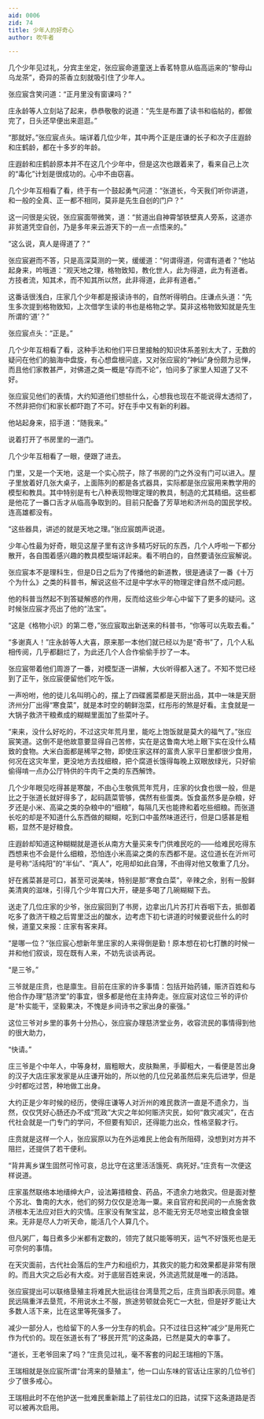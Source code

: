 ```yaml
---
aid: 0006
zid: 74
title: 少年人的好奇心
author: 吹牛者

---
```




  几个少年见过礼，分宾主坐定，张应宸命道童送上香茗特意从临高运来的“黎母山乌龙茶”，奇异的茶香立刻就吸引住了少年人。

  张应宸含笑问道：“正月里没有窗课吗？”

  庄永龄等人立刻站了起来，恭恭敬敬的说道：“先生是布置了读书和临帖的，都做完了，日头还早便出来逛逛。”

  “那就好。”张应宸点头。端详着几位少年，其中两个正是庄谦的长子和次子庄遐龄和庄鹤龄，都在十多岁的年龄。

  庄遐龄和庄鹤龄原本并不在这几个少年中，但是这次也跟着来了，看来自己上次的“毒化”计划是很成功的。心中不由窃喜。

  几个少年互相看了看，终于有一个鼓起勇气问道：“张道长，今天我们听你讲道，和一般的全真、正一都不相同，莫非是先生自创的门户？”

  这一问很是尖锐，张应宸面带微笑，道：“贫道出自神霄邹铁壁真人旁系，这道亦非贫道凭空自创，乃是多年来云游天下的一点一点悟来的。”

  “这么说，真人是得道了？”

  张应宸避而不答，只是高深莫测的一笑，缓缓道：“何谓得道，何谓有道者？”他站起身来，吟哦道：“观天地之理，格物致知，教化世人，此为得道，此为有道者。方技者流，知其术，而不知其所以然，此非得道，此非有道者。”

  这番话很浅白，庄家几个少年都是报读诗书的，自然听得明白。庄谦点头道：“先生多次提到格物致知，上次借学生读的书也是格物之学。莫非这格物致知就是先生所谓的‘道’？”

  张应宸点头：“正是。”

  几个少年互相看了看，这种手法和他们平日里接触的知识体系差别太大了，无数的疑问在他们的脑海中盘旋，有心想盘根问底，又对张应宸的“神仙”身份颇为忌惮，而且他们家教甚严，对佛道之类一概是“存而不论”，怕问多了家里人知道了又不好。

  张应宸见他们的表情，大约知道他们想些什么，心想我也现在不能说得太透彻了，不然非把你们和家长都吓跑了不可。好在手中又有新的利器。

  他站起身来，招手道：“随我来。”

  说着打开了书房里的一道门。

  几个少年互相看了一眼，便跟了进去。

  门里，又是一个天地，这是一个实心院子，除了书房的门之外没有门可以进入。屋子里放着好几张大桌子，上面陈列的都是各式器具，实际都是张应宸用来教学用的模型和教具。其中特别是有七八种表现物理定理的教具，制造的尤其精细。这些都是他花了一番口舌才从临高争取到的。目前只配备了芳草地和济州岛的国民学校。连高雄都没有。

  “这些器具，讲述的就是天地之理。”张应宸朗声说道。

  少年心性最为好奇，眼见这屋子里有这许多精巧好玩的东西，几个人呼啦一下都分散开，各自围着感兴趣的教具模型端详起来。看不明白的，自然要请张应宸解说。

  张应宸本不是理科生，但是D日之后为了传播他的新道教，很是通读了一番《十万个为什么》之类的科普书，解说这些不过是中学水平的物理定律自然不成问题。

  他的科普当然起不到答疑解惑的作用，反而给这些少年心中留下了更多的疑问。这时候张应宸才亮出了他的“法宝”。

  “这是《格物小识》的第二卷，”张应宸取出新送来的科普书，“你等可以先取去看。”

  “多谢真人！”庄永龄等人大喜，原来那一本他们就已经以为是“奇书”了，几个人私相传阅，几乎都翻烂了，为此还几个人合作偷偷手抄了一本。

  张应宸带着他们周游了一番，对模型逐一讲解，大伙听得都入迷了。不知不觉已经到了正午，张应宸便留他们吃午饭。

  一声吩咐，他的徒儿名叫明心的，摆上了四碟酱菜都是天厨出品，其中一味是天厨济州分厂出得“寒食菜”，就是本时空的朝鲜泡菜，红彤彤的煞是好看。主食就是一大锅子救济干粮煮成的糊糊里面加了些菜叶子。

  “来来，没什么好吃的，不过这灾年荒月里，能吃上饱饭就是莫大的福气了。”张应宸笑道。这倒不是他故意要显得自己苦修，实在是这鲁南大地上眼下实在没什么精致的食物。大米白面都是稀罕之物，即使庄家这样的富贵人家平日里都很少食用，何况在这灾年里，更没地方去找细粮，把个腐道长饿得每晚上双眼放绿光，只好偷偷得啃一点办公厅特供的牛肉干之类的东西解馋。

  几个少年眼见吃得甚是寒酸，不由心生敬佩荒年荒月，庄家的伙食也很一般，但是比之于张道长就好得多了，起码蔬菜管够，偶然有些蛋类。饭食虽然多是杂粮，好歹还是小米、高粱之类的杂粮中的“细粮”，每隔几天也能搀和着吃些细粮。而张道长吃的却是不知道什么东西做的糊糊，吃到口中虽然味道还行，但是口感甚是粗粝，显然不是好粮食。

  庄遐龄却知道这种糊糊就是道长从南方大量买来专门供难民吃的——给难民吃得东西想来也不会是什么细粮，恐怕连小米高粱之类的东西都不是。这位道长在沂州可是号称“活纯阳”的“半仙”、“真人”，吃用却如此自薄，不由得对他又敬重了几分。

  好在酱菜甚是可口，甚至可说美味，特别是那“寒食白菜”，辛辣之余，别有一股鲜美清爽的滋味，引得几个少年胃口大开，硬是多喝了几碗糊糊下去。

  送走了几位庄家的少爷，张应宸回到了书房，边拿出几片苏打片吞咽下去，抵御着吃多了救济干粮之后胃里泛出的酸水，边考虑下初七讲道的时候要说些什么的时候，道童又来报：庄家有客来拜。

  “是哪一位？”张应宸心想新年里庄家的人来得倒是勤！原本想在初七打醮的时候一并和他们叙谈，现在既有人来，不妨先谈谈再说。

  “是三爷。”

  三爷就是庄贲，也是廪生。目前在庄家的许多事情：包括开始药铺，赈济百姓和与他合作办理“慈济堂”的事宜，很多都是他在主持奔走。张应宸对这位三爷的评价是“朴实能干，坚毅果决，不愧是乡间诗书之家出身的豪强。”

  这位三爷对乡里的事务十分热心，张应宸办理慈济堂业务，收容流民的事情得到他的很大助力，

  “快请。”

  庄三爷是个中年人，中等身材，眉粗眼大，皮肤黝黑，手脚粗大，一看便是苦出身的汉子大店庄家发家是从庄谦开始的，所以他的几位兄弟虽然后来先后进学，但是少时都吃过苦，种地做工出身。

  大约正是少年时候的经历，使得庄谦等人对沂州的难民救济一直是不遗余力，当然，仅仅凭好心肠还办不成“荒政”大灾之年如何赈济灾民，如何“救灾减灾”，在古代社会就是一门专门的学问，不但要有知识，还得能力出众，性格坚毅才行。

  庄贲就是这样一个人，张应宸原以为在外运难民上他会有所阻碍，没想到对方并不阻拦，还提供了若干便利。

  “背井离乡谋生固然可怜可哀，总比守在这里活活饿死、病死好。”庄贲有一次便这样说道。

  庄家虽然联络本地缙绅大户，设法筹措粮食、药品，不遗余力地救灾。但是面对整个苏北、鲁南的大水，他们的努力仅仅是沧海一粟。来自官府和民间的一点施舍救济根本无法应对巨大的灾情。庄家没有聚宝盆，总不能无穷无尽地变出粮食金银来。无非是尽人力听天命，能活几个人算几个。

  但凡粥厂，每日煮多少米都有定数的，领完了就只能等明天，运气不好饿死也是无可奈何的事情。

  在天灾面前，古代社会落后的生产力和组织力，其救灾的能力和效果都是非常有限的。而且大灾之后必有大疫。对于底层百姓来说，外流逃荒就是唯一的活路。

  张应宸提出可以联络垦殖主将难民大批运往台湾垦荒之后，庄贲当即表示同意。难民远隔重洋去垦荒，不用说水土不服，旅途劳顿就会死亡一大批，但是好歹能让大多数人活下来，比在这里等死强多了。

  减少一部分人，也给留下的人多一分生存的机会。只不过往日这种“减少”是用死亡作为代价的。现在张道长有了“移民开荒”的这条路，已然是莫大的幸事了。

  “道长，王老爷回来了吗？”庄贲见过礼，毫不客套的问起王瑞相的下落。

  王瑞相就是张应宸所谓“台湾来的垦殖主”，他一口山东味的官话让庄家的几位爷们少了很多戒心。

  王瑞相此时不在他护送一批难民重新踏上了前往龙口的旧路，试探下这条道路是否可以被再次启用。



